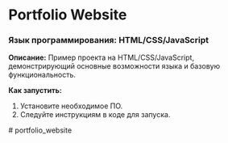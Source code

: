 # Portfolio Website

### Язык программирования: HTML/CSS/JavaScript

**Описание:**
Пример проекта на HTML/CSS/JavaScript, демонстрирующий основные возможности языка и базовую функциональность.

**Как запустить:**
1. Установите необходимое ПО.
2. Следуйте инструкциям в коде для запуска.

#   p o r t f o l i o _ w e b s i t e  
 